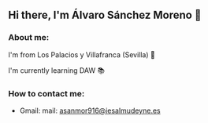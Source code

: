 ## Hi there, I'm Álvaro Sánchez Moreno 👋

### About me:

I'm from Los Palacios y Villafranca (Sevilla) 📍

I'm currently learning DAW 📚

### How to contact me:

+ Gmail: mail: asanmor916@iesalmudeyne.es



<!--
**asanmor916/asanmor916** is a ✨ _special_ ✨ repository because its `README.md` (this file) appears on your GitHub profile.

Here are some ideas to get you started:

- 🔭 I’m currently working on ...
- 🌱 I’m currently learning ... 
- 👯 I’m looking to collaborate on ...
- 🤔 I’m looking for help with ...
- 💬 Ask me about ...
- 📫 How to reach me: ...
- 😄 Pronouns: ...
- ⚡ Fun fact: ...
-->

